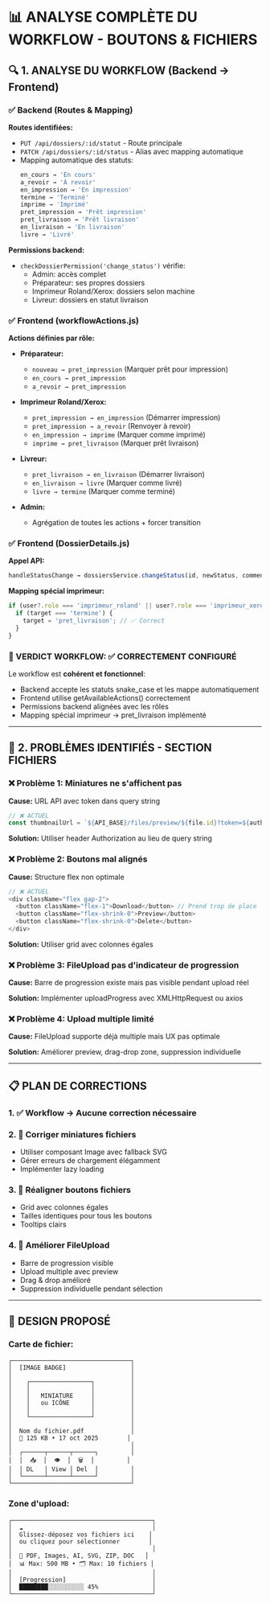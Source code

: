 # 📊 ANALYSE COMPLÈTE DU WORKFLOW - BOUTONS & FICHIERS

## 🔍 1. ANALYSE DU WORKFLOW (Backend → Frontend)

### ✅ Backend (Routes & Mapping)

**Routes identifiées:**
- `PUT /api/dossiers/:id/statut` - Route principale
- `PATCH /api/dossiers/:id/status` - Alias avec mapping automatique
- Mapping automatique des statuts:
  ```javascript
  en_cours → 'En cours'
  a_revoir → 'À revoir'
  en_impression → 'En impression'
  termine → 'Terminé'
  imprime → 'Imprimé'
  pret_impression → 'Prêt impression'
  pret_livraison → 'Prêt livraison'
  en_livraison → 'En livraison'
  livre → 'Livré'
  ```

**Permissions backend:**
- `checkDossierPermission('change_status')` vérifie:
  - Admin: accès complet
  - Préparateur: ses propres dossiers
  - Imprimeur Roland/Xerox: dossiers selon machine
  - Livreur: dossiers en statut livraison

### ✅ Frontend (workflowActions.js)

**Actions définies par rôle:**
- **Préparateur:**
  - `nouveau → pret_impression` (Marquer prêt pour impression)
  - `en_cours → pret_impression`
  - `a_revoir → pret_impression`

- **Imprimeur Roland/Xerox:**
  - `pret_impression → en_impression` (Démarrer impression)
  - `pret_impression → a_revoir` (Renvoyer à revoir)
  - `en_impression → imprime` (Marquer comme imprimé)
  - `imprime → pret_livraison` (Marquer prêt livraison)

- **Livreur:**
  - `pret_livraison → en_livraison` (Démarrer livraison)
  - `en_livraison → livre` (Marquer comme livré)
  - `livre → termine` (Marquer comme terminé)

- **Admin:**
  - Agrégation de toutes les actions + forcer transition

### ✅ Frontend (DossierDetails.js)

**Appel API:**
```javascript
handleStatusChange → dossiersService.changeStatus(id, newStatus, comment)
```

**Mapping spécial imprimeur:**
```javascript
if (user?.role === 'imprimeur_roland' || user?.role === 'imprimeur_xerox') {
  if (target === 'termine') {
    target = 'pret_livraison'; // ✅ Correct
  }
}
```

### 🎯 VERDICT WORKFLOW: ✅ CORRECTEMENT CONFIGURÉ

Le workflow est **cohérent et fonctionnel**:
- Backend accepte les statuts snake_case et les mappe automatiquement
- Frontend utilise getAvailableActions() correctement
- Permissions backend alignées avec les rôles
- Mapping spécial imprimeur → pret_livraison implémenté

---

## 🐛 2. PROBLÈMES IDENTIFIÉS - SECTION FICHIERS

### ❌ Problème 1: Miniatures ne s'affichent pas
**Cause:** URL API avec token dans query string
```javascript
// ❌ ACTUEL
const thumbnailUrl = `${API_BASE}/files/preview/${file.id}?token=${authToken}`;
```

**Solution:** Utiliser header Authorization au lieu de query string

### ❌ Problème 2: Boutons mal alignés
**Cause:** Structure flex non optimale
```javascript
// ❌ ACTUEL
<div className="flex gap-2">
  <button className="flex-1">Download</button> // Prend trop de place
  <button className="flex-shrink-0">Preview</button>
  <button className="flex-shrink-0">Delete</button>
</div>
```

**Solution:** Utiliser grid avec colonnes égales

### ❌ Problème 3: FileUpload pas d'indicateur de progression
**Cause:** Barre de progression existe mais pas visible pendant upload réel

**Solution:** Implémenter uploadProgress avec XMLHttpRequest ou axios

### ❌ Problème 4: Upload multiple limité
**Cause:** FileUpload supporte déjà multiple mais UX pas optimale

**Solution:** Améliorer preview, drag-drop zone, suppression individuelle

---

## 📋 PLAN DE CORRECTIONS

### 1. ✅ Workflow → Aucune correction nécessaire

### 2. 🔧 Corriger miniatures fichiers
- Utiliser composant Image avec fallback SVG
- Gérer erreurs de chargement élégamment
- Implémenter lazy loading

### 3. 🔧 Réaligner boutons fichiers
- Grid avec colonnes égales
- Tailles identiques pour tous les boutons
- Tooltips clairs

### 4. 🔧 Améliorer FileUpload
- Barre de progression visible
- Upload multiple avec preview
- Drag & drop amélioré
- Suppression individuelle pendant sélection

---

## 🎨 DESIGN PROPOSÉ

### Carte de fichier:
```
┌─────────────────────────────────┐
│  [IMAGE BADGE]                  │
│                                 │
│    ┌─────────────────┐          │
│    │                 │          │
│    │   MINIATURE     │          │
│    │   ou ICÔNE      │          │
│    │                 │          │
│    └─────────────────┘          │
│                                 │
│  Nom du fichier.pdf             │
│  📄 125 KB • 17 oct 2025        │
│                                 │
│  ┌──────┬──────┬──────┐         │
│  │  📥  │  👁  │  🗑  │         │
│  │ DL   │ View │ Del  │         │
│  └──────┴──────┴──────┘         │
└─────────────────────────────────┘
```

### Zone d'upload:
```
┌───────────────────────────────────────┐
│  ☁️                                    │
│  Glissez-déposez vos fichiers ici    │
│  ou cliquez pour sélectionner        │
│                                       │
│  📄 PDF, Images, AI, SVG, ZIP, DOC   │
│  📊 Max: 500 MB • 🗂️ Max: 10 fichiers │
│                                       │
│  [Progression]                        │
│  ████████░░░░░░░░░░ 45%               │
└───────────────────────────────────────┘
```
